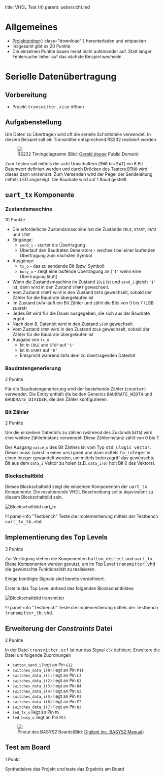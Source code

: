 title: VHDL Test (4)
parent: uebersicht.md

# Allgemeines
* [Projektordner]({filename}vhdl_test_4.compress){: class="download" } herunterladen und entpacken
* Insgesamt gibt es <span class="badge">20 Punkte</span>
* Die einzelnen Punkte bauen meist nicht aufeinander auf. Statt langer Fehlersuche lieber auf das nächste Beispiel wechseln.

# Serielle Datenübertragung
## Vorbereitung
* Projekt <tt>transmitter.xise</tt> öffnen

## Aufgabenstellung
Um Daten zu Übertragen wird oft die serielle Schnittstelle verwendet. In diesem Beispiel soll ein Transmitter entsprechend
RS232 realisiert werden.

<figure><img src="{filename}../../hardwarenahe_programmierung/rs232_timing.png"><figcaption>RS232 Timingdiagramm (Bild: <a href="https://commons.wikimedia.org/wiki/File:RS-232_timing.png">Gerald.deppe</a> Public Domain)</figcaption></figure>

Zum Testen soll mittels der acht Umschaltern (<tt>SW0</tt> bis <tt>SW7</tt>) ein 8 Bit Datenwort definiert werden und
durch Drücken des Tasters <tt>BTN0</tt> wird dieses dann *versendet*. Zum Versenden wird der Pegel der Sendeleitung
mittels LED angezeigt. Die Baudrate wird auf 1 Baud gestellt.

## <tt>uart_tx</tt> Komponente

### Zustandsmaschine
<span class="badge">10 Punkte</span>

* Die erforderliche Zustandsmaschine hat die Zustände `IDLE`, `START`, `DATA` und `STOP`
* Eingänge:
    * `send_i` - startet die Übertragung
    * Überlauf den Baudraten Generators - wechselt bei einer laufenden Übertragung zum nächsten Symbol
* Ausgänge:
    * `tx_o` - das zu sendende Bit (bzw. Symbol)
    * `busy_o` - zeigt eine laufende Übertragung an (`'1'` wenn eine Übertragung läuft)
* Wenn die Zustandsmaschine im Zustand `IDLE` ist und `send_i` gleich `'1'` ist, dann wird in den Zustand `START` gewechselt.
* Vom Zustand `START` wird in den Zustand `DATA` gewechselt, sobald der Zähler für die Baudrate übergelaufen ist
* Im Zustand `DATA` läuft ein Bit Zähler und zählt die Bits von 0 bis 7 (LSB zuerst)
* Jedes Bit wird für die Dauer ausgegeben, die sich aus der Baudrate ergibt
* Nach dem 8. Datenbit wird in den Zustand `STOP` gewechselt
* Vom Zustand `STOP` wird in den Zustand `IDLE` gewechselt, sobald der Zähler für die Baudrate übergelaufen ist
* Ausgabe von `tx_o`
    * Ist in `IDLE` und `STOP` auf `'1'`
    * Ist in `START` auf `'0'`
    * Entspricht während `DATA` dem zu übertragenden Datenbit

### Baudratengenerierung
<span class="badge">2 Punkte</span>

Für die Baudratengenerierung wird der bestehende Zähler (<tt>counter</tt>) verwendet. Die Entity enthält die beiden
Generics <tt>BAUDRATE_WIDTH</tt> und <tt>BAUDRATE_DIVIDER</tt>, die den Zähler konfigurieren.

### Bit Zähler
<span class="badge">2 Punkte</span>

Um die einzelnen Datenbits zu zählen (während des Zustands `DATA`) wird eine weitere Zählerinstanz verwendet. Diese
Zählerinstanz zählt von 0 bis 7.

Der Ausgang `value_o` des Bit Zählers ist vom Typ <tt>std_ulogic_vector</tt>. Dieser muss zuerst in einen <tt>unsigned</tt>
und dann mittels <tt>to_integer</tt> in einen Integer gewandelt werden, um mittels Indexzugriff das gewünschte Bit aus
dem `data_i` Vektor zu holen (z.B. `data_i(0)` holt Bit 0 des Vektors).

### Blockschaltbild
Dieses Blockschaltbild zeigt die einzelnen Komponenten der <tt>uart_tx</tt> Komponente. Die resultierende VHDL
Beschreibung sollte äquvivalent zu diesem Blockschaltbild sein.

![Blockschaltbild uart_tx]({filename}test4_uart_tx.jpg)

!!! panel-info "Testbench"
    Teste die Implementierung mittels der Testbench <tt>uart_tx_tb.vhd</tt>.

## Implementierung des Top Levels
<span class="badge">3 Punkte</span>

Zur Verfügung stehen die Komponenten <tt>button_dectect</tt> und <tt>uart_tx</tt>. Diese
Komponenten werden genutzt, um im Top Level <tt>transmitter.vhd</tt> die gewünschte Funktionalität zu realisieren.

Einige benötigte Signale sind bereits vordefiniert.

Erstelle das Top Level anhand des folgenden Blockschaltbildes:

![Blockschaltbild transmitter]({filename}test4_transmitter.jpg)

!!! panel-info "Testbench"
    Teste die Implementierung mittels der Testbench <tt>transmitter_tb.vhd</tt>.

## Erweiterung der *Constraints* Datei
<span class="badge">2 Punkte</span>

In der Datei <tt>transmitter.ucf</tt> ist nur das Signal `clk` definiert. Erweitere die Datei um folgende Zuordnungen

* `button_send_i` liegt an Pin `G12`
* `switches_data_i(0)` liegt an Pin `P11`
* `switches_data_i(1)` liegt an Pin `L3`
* `switches_data_i(2)` liegt an Pin `K3`
* `switches_data_i(3)` liegt an Pin `B4`
* `switches_data_i(4)` liegt an Pin `G3`
* `switches_data_i(5)` liegt an Pin `F3`
* `switches_data_i(6)` liegt an Pin `E2`
* `switches_data_i(7)` liegt an Pin `N3`
* `led_tx_o` liegt an Pin `M5`
* `led_busy_o` liegt an Pin `M11`

<figure><img src="{filename}../basys2_pinout.svg"><figcaption>Pinout des BASYS2 Boards(Bild: <a href="http://www.digilentinc.com/Products/Detail.cfm?NavPath=2,400,790&Prod=BASYS2">Digilent Inc. BASYS2 Manual</a>)</figcaption></figure>

## Test am Board
<span class="badge">1 Punkt</span>

Synthetisiere das Projekt und teste das Ergebnis am Board
